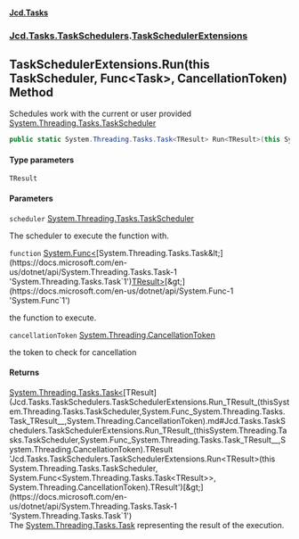 #### [Jcd.Tasks](index.md 'index')
### [Jcd.Tasks.TaskSchedulers](Jcd.Tasks.TaskSchedulers.md 'Jcd.Tasks.TaskSchedulers').[TaskSchedulerExtensions](Jcd.Tasks.TaskSchedulers.TaskSchedulerExtensions.md 'Jcd.Tasks.TaskSchedulers.TaskSchedulerExtensions')

## TaskSchedulerExtensions.Run<TResult>(this TaskScheduler, Func<Task<TResult>>, CancellationToken) Method

Schedules work with the current or user provided [System.Threading.Tasks.TaskScheduler](https://docs.microsoft.com/en-us/dotnet/api/System.Threading.Tasks.TaskScheduler 'System.Threading.Tasks.TaskScheduler')

```csharp
public static System.Threading.Tasks.Task<TResult> Run<TResult>(this System.Threading.Tasks.TaskScheduler scheduler, System.Func<System.Threading.Tasks.Task<TResult>?> function, System.Threading.CancellationToken cancellationToken);
```
#### Type parameters

<a name='Jcd.Tasks.TaskSchedulers.TaskSchedulerExtensions.Run_TResult_(thisSystem.Threading.Tasks.TaskScheduler,System.Func_System.Threading.Tasks.Task_TResult__,System.Threading.CancellationToken).TResult'></a>

`TResult`
#### Parameters

<a name='Jcd.Tasks.TaskSchedulers.TaskSchedulerExtensions.Run_TResult_(thisSystem.Threading.Tasks.TaskScheduler,System.Func_System.Threading.Tasks.Task_TResult__,System.Threading.CancellationToken).scheduler'></a>

`scheduler` [System.Threading.Tasks.TaskScheduler](https://docs.microsoft.com/en-us/dotnet/api/System.Threading.Tasks.TaskScheduler 'System.Threading.Tasks.TaskScheduler')

The scheduler to execute the function with.

<a name='Jcd.Tasks.TaskSchedulers.TaskSchedulerExtensions.Run_TResult_(thisSystem.Threading.Tasks.TaskScheduler,System.Func_System.Threading.Tasks.Task_TResult__,System.Threading.CancellationToken).function'></a>

`function` [System.Func&lt;](https://docs.microsoft.com/en-us/dotnet/api/System.Func-1 'System.Func`1')[System.Threading.Tasks.Task&lt;](https://docs.microsoft.com/en-us/dotnet/api/System.Threading.Tasks.Task-1 'System.Threading.Tasks.Task`1')[TResult](Jcd.Tasks.TaskSchedulers.TaskSchedulerExtensions.Run_TResult_(thisSystem.Threading.Tasks.TaskScheduler,System.Func_System.Threading.Tasks.Task_TResult__,System.Threading.CancellationToken).md#Jcd.Tasks.TaskSchedulers.TaskSchedulerExtensions.Run_TResult_(thisSystem.Threading.Tasks.TaskScheduler,System.Func_System.Threading.Tasks.Task_TResult__,System.Threading.CancellationToken).TResult 'Jcd.Tasks.TaskSchedulers.TaskSchedulerExtensions.Run<TResult>(this System.Threading.Tasks.TaskScheduler, System.Func<System.Threading.Tasks.Task<TResult>>, System.Threading.CancellationToken).TResult')[&gt;](https://docs.microsoft.com/en-us/dotnet/api/System.Threading.Tasks.Task-1 'System.Threading.Tasks.Task`1')[&gt;](https://docs.microsoft.com/en-us/dotnet/api/System.Func-1 'System.Func`1')

the function to execute.

<a name='Jcd.Tasks.TaskSchedulers.TaskSchedulerExtensions.Run_TResult_(thisSystem.Threading.Tasks.TaskScheduler,System.Func_System.Threading.Tasks.Task_TResult__,System.Threading.CancellationToken).cancellationToken'></a>

`cancellationToken` [System.Threading.CancellationToken](https://docs.microsoft.com/en-us/dotnet/api/System.Threading.CancellationToken 'System.Threading.CancellationToken')

the token to check for cancellation

#### Returns
[System.Threading.Tasks.Task&lt;](https://docs.microsoft.com/en-us/dotnet/api/System.Threading.Tasks.Task-1 'System.Threading.Tasks.Task`1')[TResult](Jcd.Tasks.TaskSchedulers.TaskSchedulerExtensions.Run_TResult_(thisSystem.Threading.Tasks.TaskScheduler,System.Func_System.Threading.Tasks.Task_TResult__,System.Threading.CancellationToken).md#Jcd.Tasks.TaskSchedulers.TaskSchedulerExtensions.Run_TResult_(thisSystem.Threading.Tasks.TaskScheduler,System.Func_System.Threading.Tasks.Task_TResult__,System.Threading.CancellationToken).TResult 'Jcd.Tasks.TaskSchedulers.TaskSchedulerExtensions.Run<TResult>(this System.Threading.Tasks.TaskScheduler, System.Func<System.Threading.Tasks.Task<TResult>>, System.Threading.CancellationToken).TResult')[&gt;](https://docs.microsoft.com/en-us/dotnet/api/System.Threading.Tasks.Task-1 'System.Threading.Tasks.Task`1')  
The [System.Threading.Tasks.Task](https://docs.microsoft.com/en-us/dotnet/api/System.Threading.Tasks.Task 'System.Threading.Tasks.Task') representing the result of the execution.
